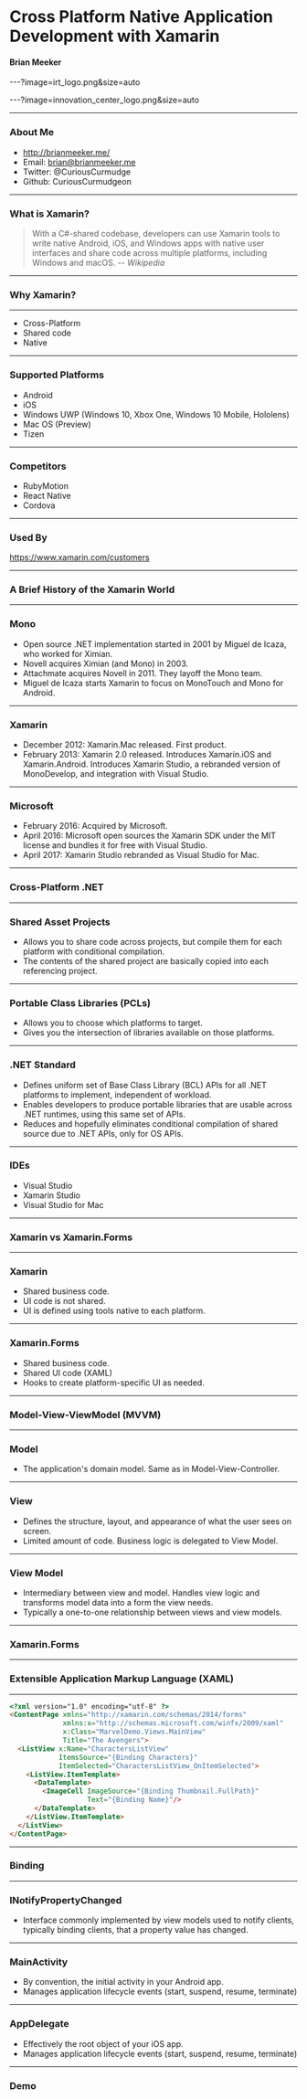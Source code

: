 # Cross Platform Native Application Development with Xamarin

#### Brian Meeker

---?image=irt_logo.png&size=auto

---?image=innovation_center_logo.png&size=auto

---

### About Me

* http://brianmeeker.me/
* Email: brian@brianmeeker.me
* Twitter: @CuriousCurmudge
* Github: CuriousCurmudgeon

---

### What is Xamarin?

> With a C#-shared codebase, developers can use Xamarin tools to write native Android, iOS, and Windows apps with native user interfaces and share code across multiple platforms, including Windows and macOS.
> -- <cite>Wikipedia</cite>

---
### Why Xamarin?

---

* Cross-Platform
* Shared code
* Native

---

### Supported Platforms
* Android
* iOS
* Windows UWP (Windows 10, Xbox One, Windows 10 Mobile, Hololens)
* Mac OS (Preview)
* Tizen

---

### Competitors
* RubyMotion
* React Native
* Cordova

---

### Used By
https://www.xamarin.com/customers

---

### A Brief History of the Xamarin World

---

### Mono
* Open source .NET implementation started in 2001 by Miguel de Icaza, who worked for Ximian.
* Novell acquires Ximian (and Mono) in 2003.
* Attachmate acquires Novell in 2011. They layoff the Mono team.
* Miguel de Icaza starts Xamarin to focus on MonoTouch and Mono for Android.

---

### Xamarin
* December 2012: Xamarin.Mac released. First product.
* February 2013: Xamarin 2.0 released. Introduces Xamarin.iOS and Xamarin.Android. Introduces Xamarin Studio, a rebranded version of MonoDevelop, and integration with Visual Studio.

---

### Microsoft
* February 2016: Acquired by Microsoft.
* April 2016: Microsoft open sources the Xamarin SDK under the MIT license and bundles it for free with Visual Studio.
* April 2017: Xamarin Studio rebranded as Visual Studio for Mac.

---

### Cross-Platform .NET

---

### Shared Asset Projects
* Allows you to share code across projects, but compile them for each platform with conditional compilation.
* The contents of the shared project are basically copied into each referencing project.

---

### Portable Class Libraries (PCLs)
* Allows you to choose which platforms to target.
* Gives you the intersection of libraries available on those platforms.

---

### .NET Standard
* Defines uniform set of Base Class Library (BCL) APIs for all .NET platforms to implement, independent of workload.
* Enables developers to produce portable libraries that are usable across .NET runtimes, using this same set of APIs.
* Reduces and hopefully eliminates conditional compilation of shared source due to .NET APIs, only for OS APIs.

---

### IDEs
* Visual Studio
* Xamarin Studio
* Visual Studio for Mac

---

### Xamarin vs Xamarin.Forms

---

### Xamarin
* Shared business code.
* UI code is not shared.
* UI is defined using tools native to each platform.

---

### Xamarin.Forms
* Shared business code.
* Shared UI code (XAML)
* Hooks to create platform-specific UI as needed.

---

### Model-View-ViewModel (MVVM)

---

### Model
* The application's domain model. Same as in Model-View-Controller.

---

### View
* Defines the structure, layout, and appearance of what the user sees on screen.
* Limited amount of code. Business logic is delegated to View Model.

---

### View Model
* Intermediary between view and model. Handles view logic and transforms model data into a form the view needs.
* Typically a one-to-one relationship between views and view models.

---

### Xamarin.Forms

---

### Extensible Application Markup Language (XAML)

---

```html
<?xml version="1.0" encoding="utf-8" ?>
<ContentPage xmlns="http://xamarin.com/schemas/2014/forms"
             xmlns:x="http://schemas.microsoft.com/winfx/2009/xaml"
             x:Class="MarvelDemo.Views.MainView"
             Title="The Avengers">
  <ListView x:Name="CharactersListView"
            ItemsSource="{Binding Characters}"
            ItemSelected="CharactersListView_OnItemSelected">
    <ListView.ItemTemplate>
      <DataTemplate>
        <ImageCell ImageSource="{Binding Thumbnail.FullPath}"
                   Text="{Binding Name}"/>
      </DataTemplate>
    </ListView.ItemTemplate>
  </ListView>
</ContentPage>
```

---

### Binding

---

### INotifyPropertyChanged
* Interface commonly implemented by view models used to notify clients, typically binding clients, that a property value has changed.

---

### MainActivity
* By convention, the initial activity in your Android app.
* Manages application lifecycle events (start, suspend, resume, terminate)

---

### AppDelegate
* Effectively the root object of your iOS app.
* Manages application lifecycle events (start, suspend, resume, terminate)
---

### Demo
